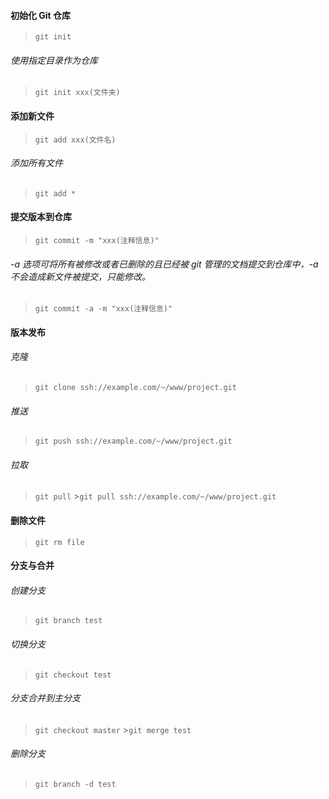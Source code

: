 #### 初始化 Git 仓库

> `git init`

###### 使用指定目录作为仓库

> `git init xxx(文件夹)`

#### 添加新文件

> `git add xxx(文件名)`

###### 添加所有文件

> `git add *`

#### 提交版本到仓库

> `git commit -m "xxx(注释信息)"`

###### -a 选项可将所有被修改或者已删除的且已经被 git 管理的文档提交到仓库中，-a 不会造成新文件被提交，只能修改。

> `git commit -a -m "xxx(注释信息)"`

#### 版本发布

###### 克隆

> `git clone ssh://example.com/~/www/project.git`

###### 推送

> `git push ssh://example.com/~/www/project.git`

###### 拉取

> `git pull` >`git pull ssh://example.com/~/www/project.git`

#### 删除文件

> `git rm file`

#### 分支与合并

###### 创建分支

> `git branch test`

###### 切换分支

> `git checkout test`

###### 分支合并到主分支

> `git checkout master` >`git merge test`

###### 删除分支

> `git branch -d test`
